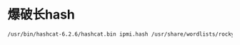 # 爆破长hash



```bash
/usr/bin/hashcat-6.2.6/hashcat.bin ipmi.hash /usr/share/wordlists/rockyou.txt --user
```
